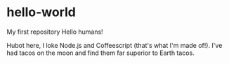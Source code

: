 # hello-world
My first repository
Hello humans!

Hubot here, I loke Node.js and Coffeescript (that's what I'm made of!).
I've had tacos on the moon and find them far superior to Earth tacos.
